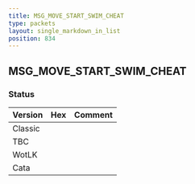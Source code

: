 ```yaml
---
title: MSG_MOVE_START_SWIM_CHEAT
type: packets
layout: single_markdown_in_list
position: 834
---
```


## MSG_MOVE_START_SWIM_CHEAT

### Status

Version | Hex | Comment
---------- | ---------- | ---------- 
Classic |  |  
TBC |  |  
WotLK |  |  
Cata |  |  
